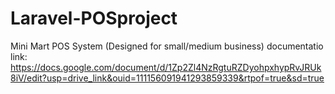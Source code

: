 # Laravel-POSproject
Mini Mart POS System (Designed for small/medium business)
documentatio link: https://docs.google.com/document/d/1Zp2Zl4NzRgtuRZDyohpxhypRvJRUk8iV/edit?usp=drive_link&ouid=111156091941293859339&rtpof=true&sd=true
